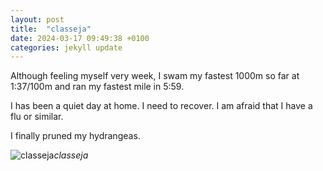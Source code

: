 ```yaml
---
layout: post
title:  "classeja"
date: 2024-03-17 09:49:38 +0100
categories: jekyll update
---
```


Although feeling myself very week, I swam my fastest 1000m so far at 1:37/100m and ran my fastest mile in 5:59.  

I has been a quiet day at home. I need to recover. I am afraid that I have a flu or similar.  

I finally pruned my hydrangeas.


![classeja](https://lh3.googleusercontent.com/pw/AP1GczMkqbqhBD5wSdWkjPP4csZhDQmXtrGjkcl8wfbne87YE7JatVxwwtI7w65rkHJQhE03QqEfrQhUiC1K4kSIT_PGApcCdjxf81Cs7atcVg-tjzh1gkQ=w0)*classeja*&nbsp;



[jekyll-docs]: https://jekyllrb.com/docs/home
[jekyll-gh]:   https://github.com/jekyll/jekyll
[jekyll-talk]: https://talk.jekyllrb.com/
